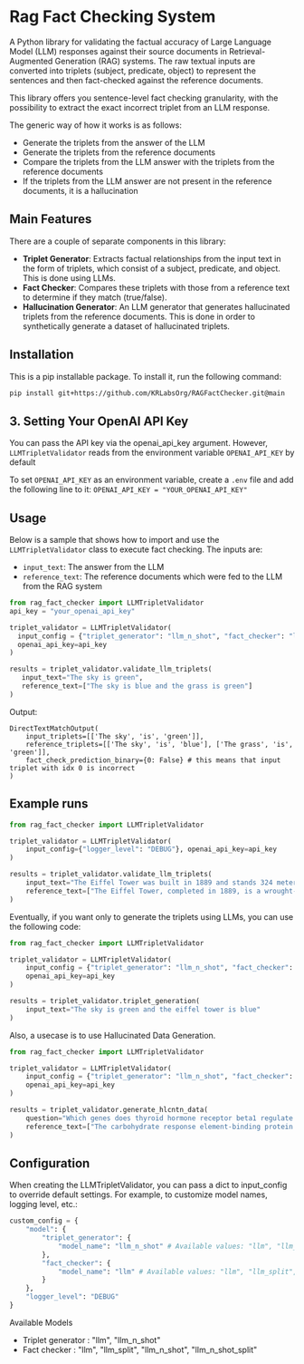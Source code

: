 # Rag Fact Checking System

A Python library for validating the factual accuracy of Large Language Model (LLM) responses against their source documents in Retrieval-Augmented Generation (RAG) systems. The raw textual inputs are converted into triplets (subject, predicate, object) to represent the sentences and then fact-checked against the reference documents.

This library offers you sentence-level fact checking granularity, with the possibility to extract the exact incorrect triplet from an LLM response.

The generic way of how it works is as follows:
- Generate the triplets from the answer of the LLM
- Generate the triplets from the reference documents
- Compare the triplets from the LLM answer with the triplets from the reference documents
- If the triplets from the LLM answer are not present in the reference documents, it is a hallucination

## Main Features

There are a couple of separate components in this library:

- **Triplet Generator**: Extracts factual relationships from the input text in the form of triplets, which consist of a subject, predicate, and object. This is done using LLMs.
- **Fact Checker**: Compares these triplets with those from a reference text to determine if they match (true/false).
- **Hallucination Generator**: An LLM generator that generates hallucinated triplets from the reference documents. This is done in order to synthetically generate a dataset of hallucinated triplets.

## Installation

This is a pip installable package. To install it, run the following command:

```bash
pip install git+https://github.com/KRLabsOrg/RAGFactChecker.git@main
```

## 3. Setting Your OpenAI API Key

You can pass the API key via the openai_api_key argument. However, `LLMTripletValidator` reads from the environment variable `OPENAI_API_KEY` by default

To set `OPENAI_API_KEY` as an environment variable, create a `.env` file and add the following line to it: `OPENAI_API_KEY = "YOUR_OPENAI_API_KEY"`

	
## Usage

Below is a sample that shows how to import and use the `LLMTripletValidator` class to execute fact checking. The inputs are:
- `input_text`: The answer from the LLM
- `reference_text`: The reference documents which were fed to the LLM from the RAG system

```python
from rag_fact_checker import LLMTripletValidator
api_key = "your_openai_api_key"

triplet_validator = LLMTripletValidator(
  input_config = {"triplet_generator": "llm_n_shot", "fact_checker": "llm_n_shot"},
  openai_api_key=api_key
)

results = triplet_validator.validate_llm_triplets(
   input_text="The sky is green", 
   reference_text=["The sky is blue and the grass is green"]
)
```

Output:
```
DirectTextMatchOutput(
    input_triplets=[['The sky', 'is', 'green']], 
    reference_triplets=[['The sky', 'is', 'blue'], ['The grass', 'is', 'green']], 
    fact_check_prediction_binary={0: False} # this means that input triplet with idx 0 is incorrect
)
```


## Example runs
```python
from rag_fact_checker import LLMTripletValidator

triplet_validator = LLMTripletValidator(
    input_config={"logger_level": "DEBUG"}, openai_api_key=api_key
)

results = triplet_validator.validate_llm_triplets(
    input_text="The Eiffel Tower was built in 1889 and stands 324 meters tall. It was designed by Gustave Eiffel and has become the most iconic symbol of Paris. Millions of tourists visit it each year.",
    reference_text=["The Eiffel Tower, completed in 1889, is a wrought-iron lattice tower located in Paris, France. Standing at 324 meters tall, it was designed and built by engineer Gustave Eiffel's company. The tower attracts around 7 million visitors annually and has become the most recognizable landmark of Paris."],
)
```

Eventually, if you want only to generate the triplets using LLMs, you can use the following code:

```python
from rag_fact_checker import LLMTripletValidator

triplet_validator = LLMTripletValidator(
    input_config = {"triplet_generator": "llm_n_shot", "fact_checker": "llm_n_shot"},
    openai_api_key=api_key
)

results = triplet_validator.triplet_generation(
    input_text="The sky is green and the eiffel tower is blue"
)
```

Also, a usecase is to use Hallucinated Data Generation. 

```python
from rag_fact_checker import LLMTripletValidator

triplet_validator = LLMTripletValidator(
    input_config = {"triplet_generator": "llm_n_shot", "fact_checker": "llm_n_shot"},
    openai_api_key=api_key
)

results = triplet_validator.generate_hlcntn_data(
    question="Which genes does thyroid hormone receptor beta1 regulate in the liver?",
    reference_text=["The carbohydrate response element-binding protein (ChREBP) and sterol response element-binding protein (SREBP)-1c, regulated by liver X receptors (LXRs), play central roles in hepatic lipogenesis. Because LXRs and thyroid hormone receptors (TRs) influence each other’s transcriptional activity, researchers investigated whether TRs control ChREBP expression. They found that thyroid hormone (T3) and TR-beta1 upregulate ChREBP by binding direct repeat-4 elements (LXRE1/2), thereby fine-tuning hepatic lipid metabolism."]
)
```


## Configuration

When creating the LLMTripletValidator, you can pass a dict to input_config to override default settings.
For example, to customize model names, logging level, etc.:

```python
custom_config = {
    "model": {
        "triplet_generator": {
            "model_name": "llm_n_shot" # Available values: "llm", "llm_n_shot"
        },
        "fact_checker": {
            "model_name": "llm" # Available values: "llm", "llm_split", "llm_n_shot", "llm_n_shot_split"
        }
    },
    "logger_level": "DEBUG"
}
```

Available Models
- Triplet generator : "llm", "llm_n_shot"
- Fact checker : "llm", "llm_split", "llm_n_shot", "llm_n_shot_split"
